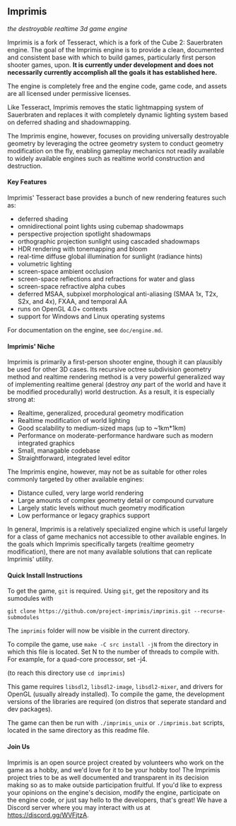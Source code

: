 ## Imprimis
*the destroyable realtime 3d game engine*

Imprimis is a fork of Tesseract, which is a fork of the Cube 2: Sauerbraten engine. The goal of the Imprimis
engine is to provide a clean, documented and consistent base with which to build games, particularly
first person shooter games, upon. **It is currently under development and does not necessarily
currently accomplish all the goals it has established here.**

The engine is completely free and the engine code, game code, and assets are all licensed
under permissive licenses.

Like Tesseract, Imprimis removes the static lightmapping system of Sauerbraten and replaces
it with completely dynamic lighting system based on deferred shading and shadowmapping.

The Imprimis engine, however, focuses on providing universally destroyable
geometry by leveraging the octree geometry system to conduct geometry modification on
the fly, enabling gameplay mechanics not readily available to widely available engines
such as realtime world construction and destruction.

#### Key Features

Imprimis' Tesseract base provides a bunch of new rendering features such as:

* deferred shading
* omnidirectional point lights using cubemap shadowmaps
* perspective projection spotlight shadowmaps
* orthographic projection sunlight using cascaded shadowmaps
* HDR rendering with tonemapping and bloom
* real-time diffuse global illumination for sunlight (radiance hints)
* volumetric lighting
* screen-space ambient occlusion
* screen-space reflections and refractions for water and glass
* screen-space refractive alpha cubes
* deferred MSAA, subpixel morphological anti-aliasing (SMAA 1x, T2x, S2x, and 4x), FXAA, and temporal AA
* runs on OpenGL 4.0+ contexts
* support for Windows and Linux operating systems

For documentation on the engine, see `doc/engine.md`.

#### Imprimis' Niche

Imprimis is primarily a first-person shooter engine, though it can plausibly be
used for other 3D cases. Its recursive octree subdivision geometry method and
realtime rendering method is a very powerful generalized way of implementing realtime
general (destroy *any* part of the world and have it be modified procedurally) world
destruction. As a result, it is especially strong at:

* Realtime, generalized, procedural geometry modification
* Realtime modification of world lighting
* Good scalability to medium-sized maps (up to ~1km*1km)
* Performance on moderate-performance hardware such as modern integrated graphics
* Small, managable codebase
* Straightforward, integrated level editor

The Imprimis engine, however, may not be as suitable for other roles commonly targeted
by other available engines:

* Distance culled, very large world rendering
* Large amounts of complex geometry detail or compound curvature
* Largely static levels without much geometry modification
* Low performance or legacy graphics support

In general, Imprimis is a relatively specialized engine which is useful largely for
a class of game mechanics not accessible to other available engines. In the goals
which Imprimis specifically targets (realtime geometry modification), there are
not many available solutions that can replicate Imprimis' utility.

#### Quick Install Instructions

To get the game, `git` is required. Using `git`, get the repository and its sumodules with

`git clone https://github.com/project-imprimis/imprimis.git --recurse-submodules`

The `imprimis` folder will now be visible in the current directory.

To compile the game, use `make -C src install -jN` from the directory in which this file is located.
Set N to the number of threads to compile with. For example, for a quad-core processor, set -j4.

(to reach this directory use `cd imprimis`)

This game requires `libsdl2`, `libsdl2-image`, `libsdl2-mixer`, and drivers for OpenGL (usually already installed).
To compile the game, the development versions of the libraries are required (on distros that seperate standard and dev packages).

The game can then be run with `./imprimis_unix` or `./imprimis.bat` scripts, located in the same
directory as this readme file.

#### Join Us

Imprimis is an open source project created by volunteers who work on the game as
a hobby, and we'd love for it to be your hobby too! The Imprimis project tries
to be as well documented and transparent in its decision making so as to make
outside participation fruitful. If you'd like to express your opinions on the
engine's decision, modify the engine, participate on the engine code, or just say
hello to the developers, that's great! We have a Discord server where you may
interact with us at https://discord.gg/WVFjtzA.
